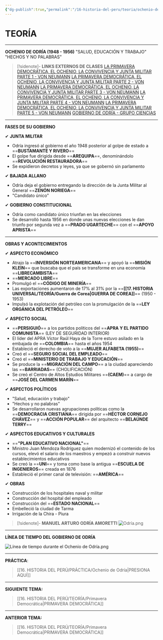 ```yaml
---
{"dg-publish":true,"permalink":"/16-historia-del-peru/teoria/ochenio-de-odria/","tags":["Historia","Teoría"]}
---
```


# TEORÍA
---
**OCHENIO DE ODRÍA (1948 - 1956)**
"SALUD, EDUCACIÓN Y TRABAJO" 
"HECHOS Y NO PALABRAS"

>[!sidenote]- **LINKS EXTERNOS DE CLASES** 
>[LA PRIMAVERA DEMOCRÁTICA, EL OCHENIO, LA CONVIVENCIA Y JUNTA MILITAR PARTE 1 - VON NEUMANN](https://www.youtube.com/watch?v=FIByMfR4YFY)
>[LA PRIMAVERA DEMOCRÁTICA, EL OCHENIO, LA CONVIVENCIA Y JUNTA MILITAR PARTE 2 - VON NEUMANN](https://www.youtube.com/watch?v=yZ-Nejf5QQc)
>[LA PRIMAVERA DEMOCRÁTICA, EL OCHENIO, LA CONVIVENCIA Y JUNTA MILITAR PARTE 3 - VON NEUMANN](https://www.youtube.com/watch?v=sOBg-XHEndI) 
>[LA PRIMAVERA DEMOCRÁTICA, EL OCHENIO, LA CONVIVENCIA Y JUNTA MILITAR PARTE 4 - VON NEUMANN](https://www.youtube.com/watch?v=FPjgRdx7tx0) 
>[LA PRIMAVERA DEMOCRÁTICA, EL OCHENIO, LA CONVIVENCIA Y JUNTA MILITAR PARTE 5 - VON NEUMANN](https://www.youtube.com/watch?v=JdJVFspXV7Y) 
>[GOBIERNO DE ODRÍA - GRUPO CIENCIAS](https://youtu.be/-gwJ6Z0tZkM)

---
**FASES DE SU GOBIERNO**

✔ **JUNTA MILITAR**
- Odría ingresó al gobierno el año 1948 posterior al golpe de estado a ==**BUSTAMANTE Y RIVERO**==
- El golpe fue dirigida desde ==**AREQUIPA**==, denominándolo ==**REVOLUCIÓN RESTAURADORA**==
- Se expidieron decretos y leyes, ya que se gobernó sin parlamento

✔ **BAJADA ALLANO**
- Odría deja el gobierno entregando la dirección de la Junta Militar al General ==**ZENÓN NORIEGA**==
- "Candidato único"

✔ **GOBIERNO CONSTITUCIONAL**
- Odría como candidato único triunfan en las elecciones
- Se desarrolló hasta 1956 en donde unas nuevas elecciones le dan triunfo por segunda vez a ==**PRADO UGARTECHE**== con el ==**APOYO APRISTA**==

---
**OBRAS Y ACONTECIMIENTOS**

✔ **ASPECTO ECONÓMICO**
- Atrajo la ==**INVERSIÓN NORTEAMERICANA**== y apoyó la ==**MISIÓN KLEIN**== que buscaba que el país se transforme en una economía ==**LIBRECAMBISTA**==
- ==**MERCADO LIBRE**==
- Promulgó el ==**CÓDIGO DE MINERÍA**==
- Las exportaciones aumentaron de 17% al 31% por la ==**[[17. HISTORIA UNIVERSAL/TEORÍA/Guerra de Corea\|GUERRA DE COREA]]**== (1950 - 1953)
- Impulsó la explotación del petróleo con la promulgación de la ==**LEY ORGÁNICA DEL PETRÓLEO**==

✔ **ASPECTO SOCIAL**
- ==**PERSIGUIÓ**== a los partidos políticos del ==**APRA Y EL PARTIDO COMUNISTA**== (LEY DE SEGURIDAD INTERIOR)
- El líder del APRA Víctor Raúl Haya de la Torre estuvo asilado en la embajada de ==**COLOMBIA**== hasta el años 1954
- Estableció el derecho de voto a la ==**MUJER ALFABETA (1955)**==
- Creó el ==**SEGURO SOCIAL DEL EMPLEADO**==
- Creó el ==**MINISTERIO DE TRABAJO Y EDUCACIÓN**==
- Se produce la ==**MIGRACIÓN DEL CAMPO**== a la ciudad apareciendo las ==**BARRIADAS**== (CHOLIFICACIÓN)
- Se creó el Centro de Altos Estudios Militares ==**(CAEM)**== a cargo de ==**JOSÉ DEL CARMEN MARÍN**==

✔ **ASPECTOS POLÍTICOS**
- "Salud, educación y trabajo"
- "Hechos y no palabras"
- Se desarrollaron nuevas agrupaciones políticas como la ==**DEMOCRACIA CRISTIANA**== dirigida por ==**HÉCTOR CORNEJO CHÁVEZ**== y ==**ACCIÓN POPULAR**== del arquitecto ==**BELAÚNDE TERRY**==

✔ **ASPECTOS EDUCATIVOS Y CULTURALES**
- ==**"PLAN EDUCATIVO NACIONAL"**==
- Ministro Juan Mendoza Rodríguez quien modernizó el contenido de los cursos, elevó el salario de los maestros y empezó a construir nuevos establecimientos educativos
- Se creó la ==**UNI**== y toma como base la antigua ==**ESCUELA DE INGENIEROS**== creada en 1876
- Estableció el primer canal de televisión: ==**AMÉRICA**==

✔ **OBRAS**
- Construcción de los hospitales naval y militar
- Construcción del hospital del empleado
- Construcción del ==**ESTADO NACIONAL**==
- Embelleció la ciudad de Tarma
- Irrigación de la Chira - Piura

>[!sidenote]- **MANUEL ARTURO ODRÍA AMORETTI**
>![Odría.png](/img/user/1.%20ELEMENTOS%20GR%C3%81FICOS/Odr%C3%ADa.png)

---
**LÍNEA DE TIEMPO DEL GOBIERNO DE ODRÍA**

![Línea de tiempo durante el Ochenio de Odría.png](/img/user/1.%20ELEMENTOS%20GR%C3%81FICOS/L%C3%ADnea%20de%20tiempo%20durante%20el%20Ochenio%20de%20Odr%C3%ADa.png)

---
**PRÁCTICA**:
>[[16. HISTORIA DEL PERÚ/PRÁCTICA/Ochenio de Odría\|PRESIONA AQUÍ]]

---
**SIGUIENTE TEMA:** 
>[[16. HISTORIA DEL PERÚ/TEORÍA/Primavera Democrática\|PRIMAVERA DEMOCRÁTICA]]

---
**ANTERIOR TEMA:** 
>[[16. HISTORIA DEL PERÚ/TEORÍA/Primavera Democrática\|PRIMAVERA DEMOCRÁTICA]]

